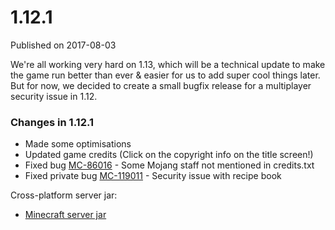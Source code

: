 # 1.12.1
Published on 2017-08-03

We're all working very hard on 1.13, which will be a technical update to make
the game run better than ever & easier for us to add super cool things later.
But for now, we decided to create a small bugfix release for a multiplayer
security issue in 1.12.

### Changes in 1.12.1

  * Made some optimisations
  * Updated game credits (Click on the copyright info on the title screen!)
  * Fixed bug [MC-86016](https://bugs.mojang.com/browse/MC-86016) \- Some Mojang staff not mentioned in credits.txt
  * Fixed private bug [MC-119011](https://bugs.mojang.com/browse/MC-119011) \- Security issue with recipe book

Cross-platform server jar:

  * [Minecraft server jar](https://launcher.mojang.com/mc/game/1.12.1/server/561c7b2d54bae80cc06b05d950633a9ac95da816/server.jar)


